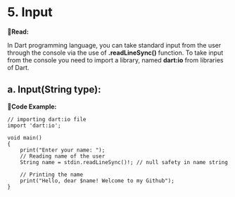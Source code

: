 # 5. Input
📖**Read:**
<p>
  In Dart programming language, you can take standard input from the user through the console via the use of <b>.readLineSync()</b> function.
  To take input from the console you need to import a library, named <b>dart:io</b> from libraries of Dart.
</p>

## a. Input(String type):
🎯**Code Example:**
```
// importing dart:io file
import 'dart:io';
 
void main()
{
    print("Enter your name: ");
    // Reading name of the user
    String name = stdin.readLineSync()!; // null safety in name string
 
    // Printing the name
    print("Hello, dear $name! Welcome to my Github");
}

```
